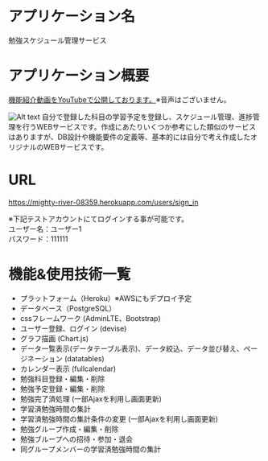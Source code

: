 # アプリケーション名

勉強スケジュール管理サービス

# アプリケーション概要

[機能紹介動画をYouTubeで公開しております。](https://www.youtube.com/watch?v=E2uNaFsWI0w)※音声はございません。

![Alt text](https://user-images.githubusercontent.com/77624225/118404567-692c2e80-b6ae-11eb-848c-e5eb98507c62.png)
自分で登録した科目の学習予定を登録し、スケジュール管理、進捗管理を行うWEBサービスです。作成にあたりいくつか参考にした類似のサービスはありますが、DB設計や機能要件の定義等、基本的には自分で考え作成したオリジナルのWEBサービスです。

# URL

<https://mighty-river-08359.herokuapp.com/users/sign_in>

※下記テストアカウントにてログインする事が可能です。  
 ユーザー名：ユーザー1  
 パスワード：111111

# 機能&使用技術一覧

* プラットフォーム（Heroku）※AWSにもデプロイ予定
* データベース（PostgreSQL）
* cssフレームワーク (AdminLTE、Bootstrap)
* ユーザー登録、ログイン (devise)
* グラフ描画 (Chart.js)
* データ一覧表示(データテーブル表示)、データ絞込、データ並び替え、ページネーション (datatables)
* カレンダー表示 (fullcalendar)
* 勉強科目登録・編集・削除
* 勉強予定登録・編集・削除
* 勉強完了済処理 (一部Ajaxを利用し画面更新)
* 学習済勉強時間の集計
* 学習済勉強時間の集計条件の変更 (一部Ajaxを利用し画面更新)
* 勉強グループ作成・編集・削除
* 勉強ブループへの招待・参加・退会
* 同グループメンバーの学習済勉強時間の集計


